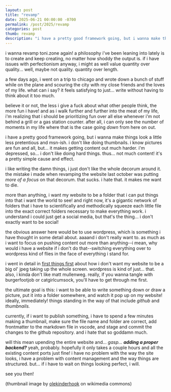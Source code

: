 ```yaml
---
layout: post
title: "revamp"
date: 2025-06-21 00:00:00 -0700
permalink: /post/2025/revamp
categories: post
thumb: revamp
description: "i have a pretty good framework going, but i wanna make things look a little less pretentious and msn-ish. i don't like doing thumbnails. i know pictures are fun and all, but... it makes getting content out much harder."
---
```

i wanna revamp toni.zone again! a philosophy i've been leaning into lately is to create and keep creating, no matter how shoddy the output is. if i have issues with perfectionism anyway, i might as well value quantity over quality... well, maybe not quality. quantity over length.

a few days ago, i went on a trip to chicago and wrote down a bunch of stuff while on the plane and scouring the city with my close friends and the loves of my life. what can i say? it feels satisfying to just... write without having to think about it too much.

believe it or not, the less i give a fuck about what other people think, the more fun i have! and as i walk further and further into the meat of my life, i'm realizing that i should be prioritizing fun over all else whenever i'm not behind a grill or a gas station counter. after all, i can only see the number of moments in my life where that is the case going *down* from here on out.

i have a pretty good framework going, but i wanna make things look a little less pretentious and msn-ish. i don't like doing thumbnails. i know pictures are fun and all, but... it makes getting content out much harder. i'm depressed, so... i don't like doing hard things. thus... not much content! it's a pretty simple cause and effect.

i like writing the damn things, i just don't like the whole decorum around it. the mistake i made when revamping the website last october was putting *more of a focus* on that decorum. that sucks. i hate that. it makes me want to die.

more than anything, i want my website to be a folder that i can put things into that i want the world to see! and right now, it's a gigantic network of folders that i have to scientifically and methodically squeeze each little file into the exact correct folders necessary to make everything work. i understand i could just get a social media, but that's the thing... i don't exactly want to be social!

the obvious answer here would be to use wordpress, which is something i have thought in some detail about. aaaand i don't really want to. as much as i want to focus on pushing content out more than anything--i mean, why would i have a website if i don't do that--switching everything over to wordpress kind of flies in the face of everything i stand for.

i went in detail in [first things first](https://toni.zone/post/2022/first-things-first) about how i don't want my website to be a big ol' jpeg taking up the whole screen. wordpress is kind of just... that. also, i kinda don't like matt mullenweg. really, if you wanna tangle with burgerfootjob or catgirlcumsock, you'll have to get through me first.

the ultimate goal is this: i want to be able to write something down or draw a picture, put it into a folder somewhere, and watch it pop up on my website! ideally, immediately! things standing in the way of that include *github* and *thumbnails.*

currently, if i want to publish something, i have to spend a few minutes making a thumbnail, make sure the file name and folder are correct, add frontmatter to the markdown file in vscode, and stage and commit the changes to the github repository. and i hate that so goddamn much.

will this mean upending the entire website and... *gasp...* ***adding a proper backend?*** yeah, probably. hopefully it only takes a couple hours and all the existing content ports just fine! i have no problem with the way the site looks, i have a problem with content management and the way things are structured. but... if i have to wait on things looking perfect, i will.

see you then!

(thumbnail image by [olekinderhook](https://web.archive.org/web/20161024185444/http://www.panoramio.com/user/4377971?with_photo_id=73229517) on wikimedia commons)